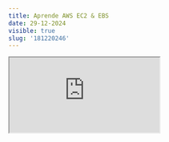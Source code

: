 ```yaml
---
title: Aprende AWS EC2 & EBS
date: 29-12-2024
visible: true
slug: '181220246'
---
```

<iframe src="https://www.youtube.com/embed/aCWaX4jposE" allowfullscreen></iframe>

